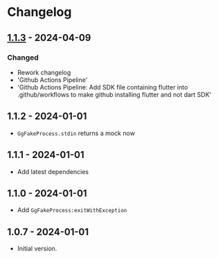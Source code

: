 # Changelog

## [1.1.3] - 2024-04-09

### Changed

- Rework changelog
- 'Github Actions Pipeline'
- 'Github Actions Pipeline: Add SDK file containing flutter into .github/workflows to make github installing flutter and not dart SDK'

## 1.1.2 - 2024-01-01

- `GgFakeProcess.stdin` returns a mock now

## 1.1.1 - 2024-01-01

- Add latest dependencies

## 1.1.0 - 2024-01-01

- Add `GgFakeProcess:exitWithException`

## 1.0.7 - 2024-01-01

- Initial version.

[1.1.3]: https://github.com/inlavigo/gg_process/compare/1.1.2...1.1.3
